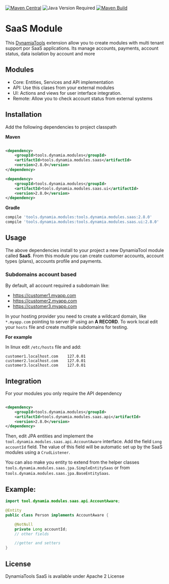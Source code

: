 [![Maven Central](https://img.shields.io/maven-central/v/tools.dynamia.modules/tools.dynamia.modules.saas)](https://search.maven.org/search?q=tools.dynamia.modules.saas)
![Java Version Required](https://img.shields.io/badge/java-11+-blue)
[![Maven Build](https://github.com/dynamiatools/module-saas/actions/workflows/maven.yml/badge.svg)](https://github.com/dynamiatools/module-saas/actions/workflows/maven.yml)

# SaaS Module

This [DynamiaTools](https://www.dynamia.tools) extension allow you to create modules with multi tenant support por SaaS applications. Its manage accounts,
payments, account status, data isolation by account and more

## Modules

- Core: Entities, Services and API implementation
- API: Use this clases from your external modules
- UI: Actions and views for user interface integration.
- Remote: Allow you to check account status from external systems

## Installation

Add the following dependencies to project classpath

**Maven**

```xml

<dependency>
    <groupId>tools.dynamia.modules</groupId>
    <artifactId>tools.dynamia.modules.saas</artifactId>
    <version>2.8.0</version>
</dependency>
```

```xml
<dependency>
    <groupId>tools.dynamia.modules</groupId>
    <artifactId>tools.dynamia.modules.saas.ui</artifactId>
    <version>2.8.0</version>
</dependency>

```

**Gradle**

```groovy
compile 'tools.dynamia.modules:tools.dynamia.modules.saas:2.8.0'
compile 'tools.dynamia.modules:tools.dynamia.modules.saas.ui:2.8.0'
```

## Usage

The above dependencies install to your project a new DynamiaTool module called **SaaS**. From this
module you can create customer accounts, account types (plans), accounts profile and payments.

### Subdomains account based

By default, all account required a subdomain like:

- https://customer1.myapp.com
- https://customer2.myapp.com
- https://customer3.myapp.com

In your hosting provider you need to create a wildcard domain, like `*.myapp.com`
pointing to server IP using an **A RECORD**. To work local edit your `hosts` file and create multiple subdomains for
testing.

**For example**

In linux edit `/etc/hosts` file and add:

```
customer1.localhost.com    127.0.01
customer2.localhost.com    127.0.01
customer3.localhost.com    127.0.01
```

## Integration

For your modules you only require the API dependency

```xml

<dependency>
    <groupId>tools.dynamia.modules</groupId>
    <artifactId>tools.dynamia.modules.saas.api</artifactId>
    <version>2.8.0</version>
</dependency>
```

Then, edit JPA entities and implement the `tool.dynamia.modules.saas.api.AccountAware`
interface. Add the field `Long accountId` field. The value of this field will be automatic set up by the SaaS modules
using a `CrudListener`.

You can also make you entity to extend from the helper classes `tools.dynamia.modules.saas.jpa.SimpleEntitySaas` or from
`tools.dynamia.modules.saas.jpa.BaseEntitySaas`.

## Example:

```Java
import tool.dynamia.modules.saas.api.AccountAware;

@Entity
public class Person implements AccountAware {

    @NotNull
    private Long accountId;
    // other fields

    //getter and setters    
}

```

## License

DynamiaTools SaaS is available under Apache 2 License
